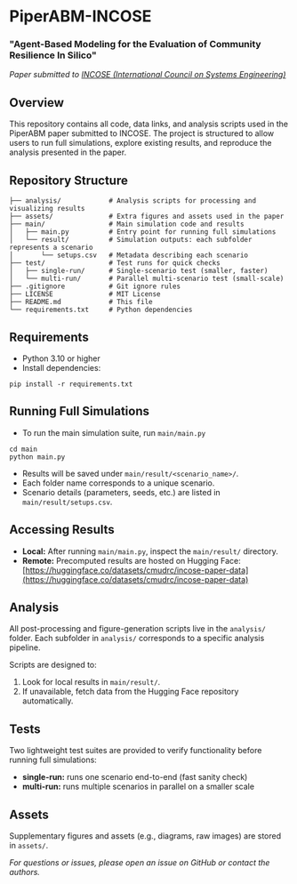 # PiperABM-INCOSE

### "Agent-Based Modeling for the Evaluation of Community Resilience In Silico"

_Paper submitted to [INCOSE (International Council on Systems Engineering)](https://incose.onlinelibrary.wiley.com)_

## Overview

This repository contains all code, data links, and analysis scripts used in the PiperABM paper submitted to INCOSE. The project is structured to allow users to run full simulations, explore existing results, and reproduce the analysis presented in the paper.

## Repository Structure
```
├── analysis/            # Analysis scripts for processing and visualizing results
├── assets/              # Extra figures and assets used in the paper
├── main/                # Main simulation code and results
│   ├── main.py          # Entry point for running full simulations
│   └── result/          # Simulation outputs: each subfolder represents a scenario
│       └── setups.csv   # Metadata describing each scenario
├── test/                # Test runs for quick checks
│   ├── single-run/      # Single-scenario test (smaller, faster)
│   └── multi-run/       # Parallel multi-scenario test (small-scale)
├── .gitignore           # Git ignore rules
├── LICENSE              # MIT License
├── README.md            # This file
└── requirements.txt     # Python dependencies
```

## Requirements

* Python 3.10 or higher
* Install dependencies:
```
pip install -r requirements.txt
```

## Running Full Simulations

* To run the main simulation suite, run `main/main.py`
```
cd main
python main.py
```
* Results will be saved under `main/result/<scenario_name>/`.
* Each folder name corresponds to a unique scenario.
* Scenario details (parameters, seeds, etc.) are listed in `main/result/setups.csv`.

## Accessing Results

* __Local:__ After running `main/main.py`, inspect the `main/result/` directory.
* __Remote:__ Precomputed results are hosted on Hugging Face: 
[https://huggingface.co/datasets/cmudrc/incose-paper-data](https://huggingface.co/datasets/cmudrc/incose-paper-data)

## Analysis

All post-processing and figure-generation scripts live in the `analysis/` folder. Each subfolder in `analysis/` corresponds to a specific analysis pipeline.

Scripts are designed to:

1. Look for local results in `main/result/`.
2. If unavailable, fetch data from the Hugging Face repository automatically.

## Tests

Two lightweight test suites are provided to verify functionality before running full simulations:

* __single-run:__ runs one scenario end-to-end (fast sanity check)
* __multi-run:__ runs multiple scenarios in parallel on a smaller scale

## Assets

Supplementary figures and assets (e.g., diagrams, raw images) are stored in `assets/`.

*For questions or issues, please open an issue on GitHub or contact the authors.*